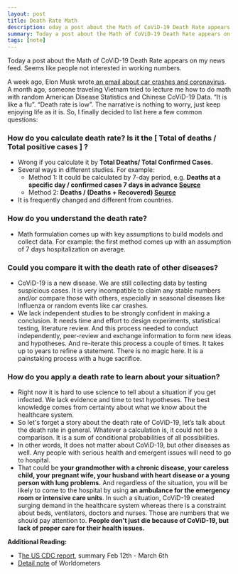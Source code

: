 ```yaml
---
layout: post
title: Death Rate Math
description: oday a post about the Math of CoViD-19 Death Rate appears on my news feed. Seems like people not interested in working numbers.
summary: Today a post about the Math of CoViD-19 Death Rate appears on my news feed. Seems like people not interested in working numbers.
tags: [note]
---
```

Today a post about the Math of CoViD-19 Death Rate appears on my news feed. Seems like people not interested in working numbers.

A week ago, Elon Musk wrote[ an email about car crashes and coronavirus](https://www.buzzfeednews.com/article/ryanmac/elon-musk-spacex-employees-car-crash-coronavirus). A month ago, someone traveling Vietnam tried to lecture me how to do math with random American Disease Statistics and Chinese CoViD-19 Data. “It is like a flu”. “Death rate is low”.  The narrative is nothing to worry, just keep enjoying life as it is. So, I finally decided to list here a few common questions:



###  **How do you calculate death rate? Is it the [ Total of deaths / Total positive cases ] ?**
  *   Wrong if you calculate it by **Total Deaths/ Total Confirmed Cases.**
  *   Several ways in different studies. For example:
      *   Method 1: It could be calculated by 7-day period, e.g. **Deaths at a specific day / confirmed cases 7 days in advance [Source](https://academic.oup.com/aje/article/162/5/479/82647)**
      *   Method 2: **Deaths / (Deaths + Recovered) [Source](https://academic.oup.com/aje/article/162/5/479/82647)**
  *   It is frequently changed and different from countries.
### **How do you understand the death rate?**
  *   Math formulation comes up with key assumptions to build models and collect data. For example: the first method comes up with an assumption of 7 days hospitalization on average.
###  **Could you compare it with the death rate of other diseases?**
  *   CoViD-19 is a new disease. We are still collecting data by testing suspicious cases. It is very incompatible to claim any stable numbers and/or compare those with others, especially in seasonal diseases like Influenza or random events like car crashes.
  *   We lack independent studies to be strongly confident in making a conclusion. It needs time and effort to design experiments, statistical testing, literature review. And this process needed to conduct independently, peer-review and exchange information to form new ideas and hypotheses. And re-iterate this process a couple of times. It takes up to years to refine a statement. There is no magic here. It is a painstaking process with a huge sacrifice.
###  **How do you apply a death rate to learn about your situation?**
  *   Right now it is hard to use science to tell about a situation if you get infected. We lack evidence and time to test hypotheses. The best knowledge comes from certainty about what we know about the healthcare system.
  *   So let's forget a story about the death rate of CoViD-19, let’s talk about the death rate in general. Whatever a calculation is, it could not be a comparison. It is a sum of conditional probabilities of all possibilities.
  *   In other words, It does not matter about CoViD-19, but other diseases as well. Any people with serious health and emergent issues will need to go to hospital.
  *   That could be **your grandmother with a chronic disease, your careless child, your pregnant wife, your husband with heart disease or a young person with lung problems.** And regardless of the situation, you will be likely to come to the hospital by using **an ambulance for the emergency room or intensive care units**. In such a situation, CoViD-19 created surging demand in the healthcare system whereas there is a constraint about beds, ventilators, doctors and nurses. Those are numbers that we should pay attention to. **People don't just die because of CoViD-19, but lack of proper care for their health issues.**

**Additional Reading:**
*   T[he US CDC report](https://www.cdc.gov/mmwr/volumes/69/wr/pdfs/mm6912e2-H.pdf), summary Feb 12th - March 6th
*   [Detail note](https://www.worldometers.info/coronavirus/coronavirus-death-rate/) of Worldometers


<!-- Docs to Markdown version 1.0β20 -->
